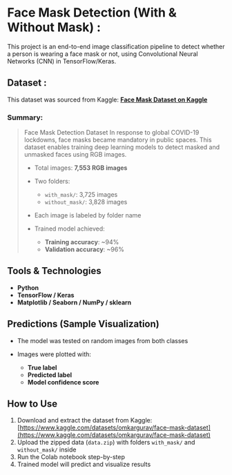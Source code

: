 #  Face Mask Detection (With & Without Mask) :

This project is an end-to-end image classification pipeline to detect whether a person is wearing a face mask or not, using Convolutional Neural Networks (CNN) in TensorFlow/Keras.

##  Dataset :

This dataset was sourced from Kaggle:
**[Face Mask Dataset on Kaggle](https://www.kaggle.com/datasets/omkargurav/face-mask-dataset)**

### Summary:

> Face Mask Detection Dataset
> In response to global COVID-19 lockdowns, face masks became mandatory in public spaces. This dataset enables training deep learning models to detect masked and unmasked faces using RGB images.
>
> * Total images: **7,553 RGB images**
> * Two folders:
>
>   * `with_mask/`: 3,725 images
>   * `without_mask/`: 3,828 images
> * Each image is labeled by folder name
> * Trained model achieved:
>
>   * **Training accuracy**: \~94%
>   * **Validation accuracy**: \~96%

## Tools & Technologies

* **Python**
* **TensorFlow / Keras**
* **Matplotlib / Seaborn / NumPy / sklearn**

## Predictions (Sample Visualization)

* The model was tested on random images from both classes
* Images were plotted with:

  * **True label**
  * **Predicted label**
  * **Model confidence score**

## How to Use

1. Download and extract the dataset from Kaggle:
   [https://www.kaggle.com/datasets/omkargurav/face-mask-dataset](https://www.kaggle.com/datasets/omkargurav/face-mask-dataset)
2. Upload the zipped data (`data.zip`) with folders `with_mask/` and `without_mask/` inside
3. Run the Colab notebook step-by-step
4. Trained model will predict and visualize results
